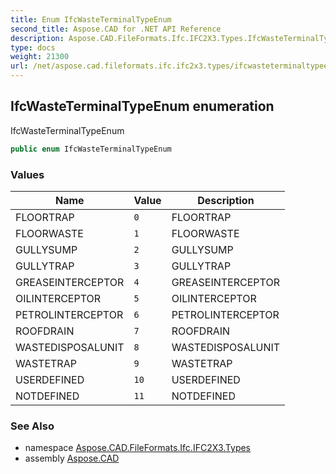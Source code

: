 ```yaml
---
title: Enum IfcWasteTerminalTypeEnum
second_title: Aspose.CAD for .NET API Reference
description: Aspose.CAD.FileFormats.Ifc.IFC2X3.Types.IfcWasteTerminalTypeEnum enum. IfcWasteTerminalTypeEnum
type: docs
weight: 21300
url: /net/aspose.cad.fileformats.ifc.ifc2x3.types/ifcwasteterminaltypeenum/
---
```

## IfcWasteTerminalTypeEnum enumeration

IfcWasteTerminalTypeEnum

```csharp
public enum IfcWasteTerminalTypeEnum
```

### Values

| Name | Value | Description |
| --- | --- | --- |
| FLOORTRAP | `0` | FLOORTRAP |
| FLOORWASTE | `1` | FLOORWASTE |
| GULLYSUMP | `2` | GULLYSUMP |
| GULLYTRAP | `3` | GULLYTRAP |
| GREASEINTERCEPTOR | `4` | GREASEINTERCEPTOR |
| OILINTERCEPTOR | `5` | OILINTERCEPTOR |
| PETROLINTERCEPTOR | `6` | PETROLINTERCEPTOR |
| ROOFDRAIN | `7` | ROOFDRAIN |
| WASTEDISPOSALUNIT | `8` | WASTEDISPOSALUNIT |
| WASTETRAP | `9` | WASTETRAP |
| USERDEFINED | `10` | USERDEFINED |
| NOTDEFINED | `11` | NOTDEFINED |

### See Also

* namespace [Aspose.CAD.FileFormats.Ifc.IFC2X3.Types](../../aspose.cad.fileformats.ifc.ifc2x3.types/)
* assembly [Aspose.CAD](../../)


